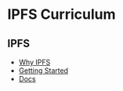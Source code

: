 # IPFS Curriculum


## IPFS

* [Why IPFS](https://ipfs.io/#why)
* [Getting Started](https://docs.ipfs.io/introduction/install/)
* [Docs](https://docs.ipfs.io/)
